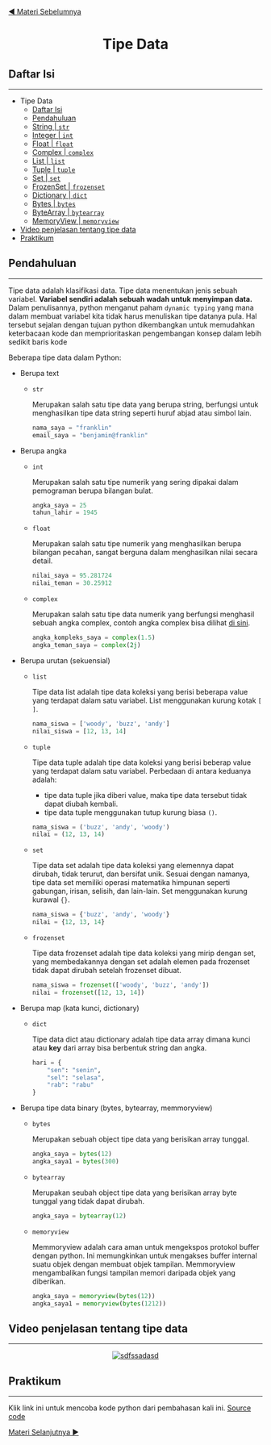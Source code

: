 <a href="../01_introduction">◀ Materi Sebelumnya</a>

<center>

# Tipe Data

</center>

<a id="1"><h2>Daftar Isi</h2></a>

---

- Tipe Data
  - [Daftar Isi](#1)
  - [Pendahuluan](#2)
  - [String | `str`](#3)
  - [Integer | `int`](#4)
  - [Float | `float`](#5)
  - [Complex | `complex`](#6)
  - [List | `list`](#7)
  - [Tuple | `tuple`](#8)
  - [Set | `set`](#9)
  - [FrozenSet | `frozenset`](#10)
  - [Dictionary | `dict`](#11)
  - [Bytes | `bytes`](#12)
  - [ByteArray | `bytearray`](#13)
  - [MemoryView | `memoryview`](#14)
- [Video penjelasan tentang tipe data](#15)
- [Praktikum](#16)

<a id="2"><h2>Pendahuluan</h2></a>

---

Tipe data adalah klasifikasi data. Tipe data menentukan jenis sebuah variabel.
**Variabel sendiri adalah sebuah wadah untuk menyimpan data.** Dalam penulisannya, python menganut paham `dynamic typing` yang mana dalam membuat variabel kita tidak harus menuliskan tipe datanya pula. Hal tersebut sejalan dengan tujuan python dikembangkan untuk memudahkan keterbacaan kode dan memprioritaskan pengembangan konsep dalam lebih sedikit baris kode

Beberapa tipe data dalam Python:

- Berupa text

  - <a id="3">`str`</a>

    Merupakan salah satu tipe data yang berupa string, berfungsi untuk menghasilkan tipe data string seperti huruf abjad atau simbol lain.

    ```python
    nama_saya = "franklin"
    email_saya = "benjamin@franklin"
    ```

- Berupa angka

  - <a id="4">`int`</a>

    Merupakan salah satu tipe numerik yang sering dipakai dalam pemograman berupa bilangan bulat.

    ```python
    angka_saya = 25
    tahun_lahir = 1945
    ```

  - <a id="5">`float`</a>

    Merupakan salah satu tipe numerik yang menghasilkan berupa bilangan pecahan, sangat berguna dalam menghasilkan nilai secara detail.

    ```python
    nilai_saya = 95.281724
    nilai_teman = 30.25912
    ```

  - <a id="6">`complex`</a>

    Merupakan salah satu tipe data numerik yang berfungsi menghasil sebuah angka complex, contoh angka complex bisa dilihat [di sini](https://id.wikipedia.org/wiki/Bilangan_kompleks).

    ```python
    angka_kompleks_saya = complex(1.5)
    angka_teman_saya = complex(2j)
    ```

- Berupa urutan (sekuensial)

  - <a id="7">`list`</a>

    Tipe data list adalah tipe data koleksi yang berisi beberapa value yang terdapat dalam satu variabel. List menggunakan kurung kotak `[ ]`.

    ```python
    nama_siswa = ['woody', 'buzz', 'andy']
    nilai_siswa = [12, 13, 14]
    ```

  - <a id="8">`tuple`</a>

    Tipe data tuple adalah tipe data koleksi yang berisi beberap value yang terdapat dalam satu variabel. Perbedaan di antara keduanya adalah:

    - tipe data tuple jika diberi value, maka tipe data tersebut tidak dapat diubah kembali.
    - tipe data tuple menggunakan tutup kurung biasa `()`.

    ```python
    nama_siswa = ('buzz', 'andy', 'woody')
    nilai = (12, 13, 14)
    ```

  - <a id="9">`set`</a>

    Tipe data set adalah tipe data koleksi yang elemennya dapat dirubah, tidak terurut, dan bersifat unik. Sesuai dengan namanya, tipe data set memiliki operasi matematika himpunan seperti gabungan, irisan, selisih, dan lain-lain. Set menggunakan kurung kurawal `{}`.

    ```python
    nama_siswa = {'buzz', 'andy', 'woody'}
    nilai = {12, 13, 14}
    ```

  - <a id="10">`frozenset`</a>

    Tipe data frozenset adalah tipe data koleksi yang mirip dengan set, yang membedakannya dengan set adalah elemen pada frozenset tidak dapat dirubah setelah frozenset dibuat.

    ```python
    nama_siswa = frozenset(['woody', 'buzz', 'andy'])
    nilai = frozenset([12, 13, 14])
    ```

- Berupa map (kata kunci, dictionary)

  - <a id="11">`dict`</a>

    Tipe data dict atau dictionary adalah tipe data array dimana kunci atau **key** dari array bisa berbentuk string dan angka.

    ```python
    hari = {
        "sen": "senin",
        "sel": "selasa",
        "rab": "rabu"
    }
    ```

- Berupa tipe data binary (bytes, bytearray, memmoryview)

  - <a id="12">`bytes`</a>

    Merupakan sebuah object tipe data yang berisikan array tunggal.

    ```python
    angka_saya = bytes(12)
    angka_saya1 = bytes(300)
    ```

  - <a id="13">`bytearray`</a>

    Merupakan seubah object tipe data yang berisikan array byte tunggal yang tidak dapat dirubah.

    ```python
    angka_saya = bytearray(12)
    ```

  - <a id="14">`memoryview`</a>

    Memmoryview adalah cara aman untuk mengekspos protokol buffer dengan python. Ini memungkinkan untuk mengakses buffer internal suatu objek dengan membuat objek tampilan. Memmoryview mengambalikan fungsi tampilan memori daripada objek yang diberikan.

    ```python
    angka_saya = memoryview(bytes(12))
    angka_saya1 = memoryview(bytes(1212))
    ```

<a id="15"><h2>Video penjelasan tentang tipe data</h2></a>

---

<center>

[![sdfssadasd](https://img.youtube.com/vi/b3X0CH98Y9g/0.jpg)](https://youtu.be/b3X0CH98Y9g?list=PLZS-MHyEIRo59lUBwU-XHH7Ymmb04ffOY)

</center>

<a id="16"><h2>Praktikum</h2></a>

---

Klik link ini untuk mencoba kode python dari pembahasan kali ini. [Source code](../02_tipe_data/tipe_data.py)

<a href="../03_variable">Materi Selanjutnya ▶</a>
